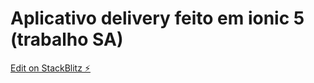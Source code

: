 # Aplicativo delivery feito em ionic 5 (trabalho SA)

[Edit on StackBlitz ⚡️](https://stackblitz.com/edit/ionic-5-angular-10-start-template-l4q8qb)
